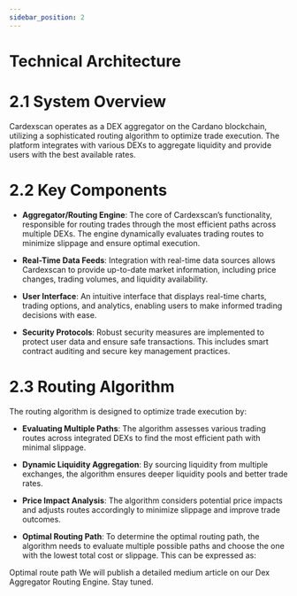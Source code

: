 ```yaml
---
sidebar_position: 2
---
```


# Technical Architecture

# 2.1 System Overview

Cardexscan operates as a DEX aggregator on the Cardano blockchain, utilizing a sophisticated routing algorithm to optimize trade execution. The platform integrates with various DEXs to aggregate liquidity and provide users with the best available rates.

# 2.2 Key Components

- **Aggregator/Routing Engine**: The core of Cardexscan’s functionality, responsible for routing trades through the most efficient paths across multiple DEXs. The engine dynamically evaluates trading routes to minimize slippage and ensure optimal execution.

- **Real-Time Data Feeds**: Integration with real-time data sources allows Cardexscan to provide up-to-date market information, including price changes, trading volumes, and liquidity availability.

- **User Interface**: An intuitive interface that displays real-time charts, trading options, and analytics, enabling users to make informed trading decisions with ease.

- **Security Protocols**: Robust security measures are implemented to protect user data and ensure safe transactions. This includes smart contract auditing and secure key management practices.

# 2.3 Routing Algorithm

The routing algorithm is designed to optimize trade execution by:

- **Evaluating Multiple Paths**: The algorithm assesses various trading routes across integrated DEXs to find the most efficient path with minimal slippage.

- **Dynamic Liquidity Aggregation**: By sourcing liquidity from multiple exchanges, the algorithm ensures deeper liquidity pools and better trade rates.

- **Price Impact Analysis**: The algorithm considers potential price impacts and adjusts routes accordingly to minimize slippage and improve trade outcomes.

- **Optimal Routing Path**: To determine the optimal routing path, the algorithm needs to evaluate multiple possible paths and choose the one with the lowest total cost or slippage. This can be expressed as:

Optimal route path
We will publish a detailed medium article on our Dex Aggregator Routing Engine. Stay tuned.

